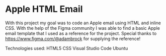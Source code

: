 # Apple HTML Email

With this project my goal was to code an Apple email using HTML and inline CSS. With the help of the Figma community I was able to find a basic Apple email template that I used as a reference for the project.
Special thanks to https://www.figma.com/@adambrock for supplying the reference!

Technologies used: 
HTML5
CSS
Visual Studio Code
Ubuntu 
